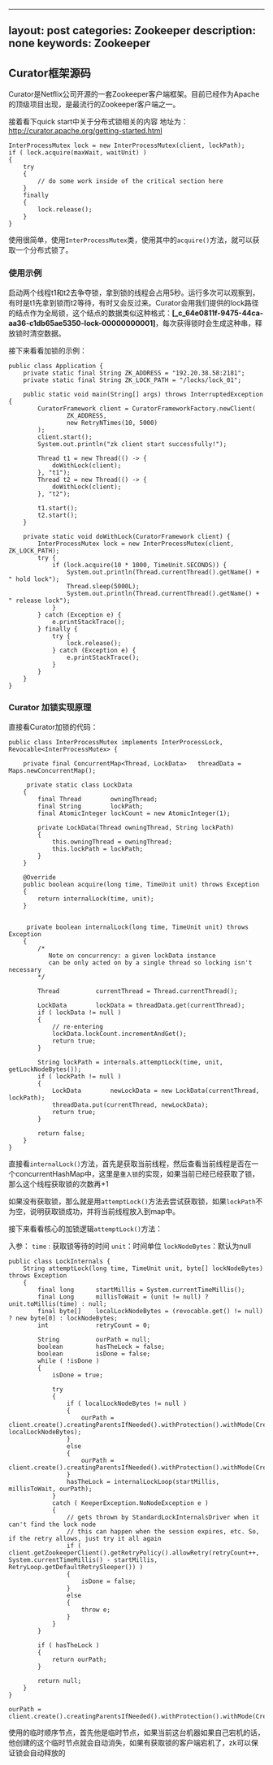 
---
layout: post
categories: Zookeeper
description: none
keywords: Zookeeper
---

## Curator框架源码

Curator是Netflix公司开源的一套Zookeeper客户端框架。目前已经作为Apache的顶级项目出现，是最流行的Zookeeper客户端之一。

接着看下quick start中关于分布式锁相关的内容
地址为：http://curator.apache.org/getting-started.html

```
InterProcessMutex lock = new InterProcessMutex(client, lockPath);
if ( lock.acquire(maxWait, waitUnit) ) 
{
    try 
    {
        // do some work inside of the critical section here
    }
    finally
    {
        lock.release();
    }
}
```

使用很简单，使用`InterProcessMutex`类，使用其中的`acquire()`方法，就可以获取一个分布式锁了。

### 使用示例

启动两个线程t1和t2去争夺锁，拿到锁的线程会占用5秒。运行多次可以观察到，有时是t1先拿到锁而t2等待，有时又会反过来。Curator会用我们提供的lock路径的结点作为全局锁，这个结点的数据类似这种格式：**[_c_64e0811f-9475-44ca-aa36-c1db65ae5350-lock-00000000001]**，每次获得锁时会生成这种串，释放锁时清空数据。

接下来看看加锁的示例：

```
public class Application {
    private static final String ZK_ADDRESS = "192.20.38.58:2181";
    private static final String ZK_LOCK_PATH = "/locks/lock_01";

    public static void main(String[] args) throws InterruptedException {
        CuratorFramework client = CuratorFrameworkFactory.newClient(
                ZK_ADDRESS,
                new RetryNTimes(10, 5000)
        );
        client.start();
        System.out.println("zk client start successfully!");

        Thread t1 = new Thread(() -> {
            doWithLock(client);
        }, "t1");
        Thread t2 = new Thread(() -> {
            doWithLock(client);
        }, "t2");

        t1.start();
        t2.start();
    }

    private static void doWithLock(CuratorFramework client) {
        InterProcessMutex lock = new InterProcessMutex(client, ZK_LOCK_PATH);
        try {
            if (lock.acquire(10 * 1000, TimeUnit.SECONDS)) {
                System.out.println(Thread.currentThread().getName() + " hold lock");
                Thread.sleep(5000L);
                System.out.println(Thread.currentThread().getName() + " release lock");
            }
        } catch (Exception e) {
            e.printStackTrace();
        } finally {
            try {
                lock.release();
            } catch (Exception e) {
                e.printStackTrace();
            }
        }
    }
}
```

### Curator 加锁实现原理

直接看Curator加锁的代码：

```
public class InterProcessMutex implements InterProcessLock, Revocable<InterProcessMutex> {

    private final ConcurrentMap<Thread, LockData>   threadData = Maps.newConcurrentMap();

     private static class LockData
    {
        final Thread        owningThread;
        final String        lockPath;
        final AtomicInteger lockCount = new AtomicInteger(1);

        private LockData(Thread owningThread, String lockPath)
        {
            this.owningThread = owningThread;
            this.lockPath = lockPath;
        }
    }

    @Override
    public boolean acquire(long time, TimeUnit unit) throws Exception
    {
        return internalLock(time, unit);
    }


     private boolean internalLock(long time, TimeUnit unit) throws Exception
    {
        /*
           Note on concurrency: a given lockData instance
           can be only acted on by a single thread so locking isn't necessary
        */

        Thread          currentThread = Thread.currentThread();

        LockData        lockData = threadData.get(currentThread);
        if ( lockData != null )
        {
            // re-entering
            lockData.lockCount.incrementAndGet();
            return true;
        }

        String lockPath = internals.attemptLock(time, unit, getLockNodeBytes());
        if ( lockPath != null )
        {
            LockData        newLockData = new LockData(currentThread, lockPath);
            threadData.put(currentThread, newLockData);
            return true;
        }

        return false;
    }   
}
```

直接看`internalLock()`方法，首先是获取当前线程，然后查看当前线程是否在一个concurrentHashMap中，这里是`重入锁`的实现，如果当前已经已经获取了锁，那么这个线程获取锁的次数再+1

如果没有获取锁，那么就是用`attemptLock()`方法去尝试获取锁，如果`lockPath`不为空，说明获取锁成功，并将当前线程放入到map中。

接下来看看核心的加锁逻辑`attemptLock()`方法：

入参：
`time` : 获取锁等待的时间
`unit`：时间单位
`lockNodeBytes`：默认为null

```
public class LockInternals {    
    String attemptLock(long time, TimeUnit unit, byte[] lockNodeBytes) throws Exception
    {
        final long      startMillis = System.currentTimeMillis();
        final Long      millisToWait = (unit != null) ? unit.toMillis(time) : null;
        final byte[]    localLockNodeBytes = (revocable.get() != null) ? new byte[0] : lockNodeBytes;
        int             retryCount = 0;

        String          ourPath = null;
        boolean         hasTheLock = false;
        boolean         isDone = false;
        while ( !isDone )
        {
            isDone = true;

            try
            {
                if ( localLockNodeBytes != null )
                {
                    ourPath = client.create().creatingParentsIfNeeded().withProtection().withMode(CreateMode.EPHEMERAL_SEQUENTIAL).forPath(path, localLockNodeBytes);
                }
                else
                {
                    ourPath = client.create().creatingParentsIfNeeded().withProtection().withMode(CreateMode.EPHEMERAL_SEQUENTIAL).forPath(path);
                }
                hasTheLock = internalLockLoop(startMillis, millisToWait, ourPath);
            }
            catch ( KeeperException.NoNodeException e )
            {
                // gets thrown by StandardLockInternalsDriver when it can't find the lock node
                // this can happen when the session expires, etc. So, if the retry allows, just try it all again
                if ( client.getZookeeperClient().getRetryPolicy().allowRetry(retryCount++, System.currentTimeMillis() - startMillis, RetryLoop.getDefaultRetrySleeper()) )
                {
                    isDone = false;
                }
                else
                {
                    throw e;
                }
            }
        }

        if ( hasTheLock )
        {
            return ourPath;
        }

        return null;
    }
}
```



```
ourPath = client.create().creatingParentsIfNeeded().withProtection().withMode(CreateMode.EPHEMERAL_SEQUENTIAL).forPath(path);
```

使用的临时顺序节点，首先他是临时节点，如果当前这台机器如果自己宕机的话，他创建的这个临时节点就会自动消失，如果有获取锁的客户端宕机了，zk可以保证锁会自动释放的

